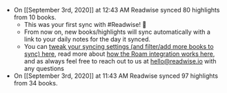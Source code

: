 - On [[September 3rd, 2020]] at 12:43 AM Readwise synced 80 highlights from 10 books.
    - This was your first sync with #Readwise! 🎉
    - From now on, new books/highlights will sync automatically with a link to your daily notes for the day it synced.
    - You can [tweak your syncing settings (and filter/add more books to sync) here](https://readwise.io/export/roam/preferences), read more about [how the Roam integration works here](https://help.readwise.io/roam), and as always feel free to reach out to us at hello@readwise.io with any questions
- On [[September 3rd, 2020]] at 11:43 AM Readwise synced 97 highlights from 34 books.
